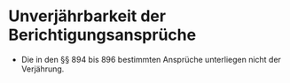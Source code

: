 # Unverjährbarkeit der Berichtigungsansprüche

- Die in den §§ 894 bis 896 bestimmten Ansprüche unterliegen nicht der Verjährung.

